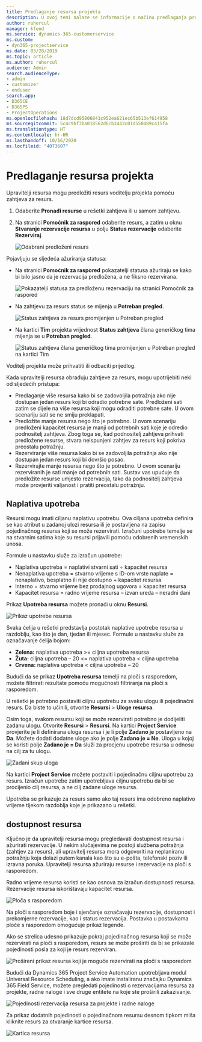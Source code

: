 ```yaml
---
title: Predlaganje resursa projekta
description: U ovoj temi nalaze se informacije o načinu predlaganja projektnih resursa.
author: ruhercul
manager: kfend
ms.service: dynamics-365-customerservice
ms.custom:
- dyn365-projectservice
ms.date: 03/28/2019
ms.topic: article
ms.author: ruhercul
audience: Admin
search.audienceType:
- admin
- customizer
- enduser
search.app:
- D365CE
- D365PS
- ProjectOperations
ms.openlocfilehash: 18d7dcd95806841c952ea621ec65b513ef614958
ms.sourcegitcommit: 5c4c9bf3ba018562d6cb3443c01d550489c415fa
ms.translationtype: HT
ms.contentlocale: hr-HR
ms.lasthandoff: 10/16/2020
ms.locfileid: "4073607"
---
```

# <a name="propose-project-resources"></a>Predlaganje resursa projekta

Upravitelji resursa mogu predložiti resurs voditelju projekta pomoću zahtjeva za resurs.

1. Odaberite **Pronađi resurse** u rešetki zahtjeva ili u samom zahtjevu.
2. Na stranici **Pomoćnik za raspored** odaberite resurs, a zatim u oknu **Stvaranje rezervacije resursa** u polju **Status rezervacije** odaberite **Rezerviraj**.

    ![Odabrani predloženi resurs](media/Resource-Management-image62.png)

Pojavljuju se sljedeća ažuriranja statusa:

- Na stranici **Pomoćnik za raspored** pokazatelji statusa ažuriraju se kako bi bilo jasno da je rezervacija predložena, a ne fiksno rezervirana.

    ![Pokazatelji statusa za predloženu rezervaciju na stranici Pomoćnik za raspored](media/Resource-Management-image63.png)

- Na zahtjevu za resurs status se mijenja u **Potreban pregled**.

    ![Status zahtjeva za resurs promijenjen u Potreban pregled](media/Resource-Management-image64.png)

- Na kartici **Tim** projekta vrijednost **Status zahtjeva** člana generičkog tima mijenja se u **Potreban pregled**.

    ![Status zahtjeva člana generičkog tima promijenjen u Potreban pregled na kartici Tim](media/Resource-Management-image48.png)

Voditelj projekta može prihvatiti ili odbaciti prijedlog.

Kada upravitelji resursa obrađuju zahtjeve za resurs, mogu upotrijebiti neki od sljedećih pristupa:

- Predlaganje više resursa kako bi se zadovoljila potražnja ako nije dostupan jedan resurs koji bi odradio potrebne sate. Predloženi sati zatim se dijele na više resursa koji mogu odraditi potrebne sate. U ovom scenariju sati se ne smiju preklapati.
- Predložite manje resursa nego što je potrebno. U ovom scenariju predloženi kapacitet resursa je manji od potrebnih sati koje je odredio podnositelj zahtjeva. Zbog toga se, kad podnositelj zahtjeva prihvati predložene resurse, stvara neispunjeni zahtjev za resurs koji pokriva preostalu potražnju.
- Rezerviranje više resursa kako bi se zadovoljila potražnja ako nije dostupan jedan resurs koji bi dovršio posao.
- Rezervirajte manje resursa nego što je potrebno. U ovom scenariju rezerviranih je sati manje od potrebnih sati. Sustav vas upućuje da predložite resurse umjesto rezervacija, tako da podnositelj zahtjeva može provjeriti valjanost i pratiti preostalu potražnju.

## <a name="billable-utilization"></a>Naplativa upotreba

Resursi mogu imati ciljanu naplativu upotrebu. Ova ciljana upotreba definira se kao atribut u zadanoj ulozi resursa ili je postavljena na zapisu pojedinačnog resursa koji se može rezervirati. Izračuni upotrebe temelje se na stvarnim satima koje su resursi prijavili pomoću odobrenih vremenskih unosa.

Formule u nastavku služe za izračun upotrebe:

- Naplativa upotreba = naplativi stvarni sati ÷ kapacitet resursa
- Nenaplativa upotreba = stvarno vrijeme s ID-om vrste naplate = nenaplativo, besplatno ili nije dostupno ÷ kapacitet resursa
- Interno = stvarno vrijeme bez prodajnog ugovora ÷ kapacitet resursa
- Kapacitet resursa = radno vrijeme resursa – izvan ureda – neradni dani

Prikaz **Upotreba resursa** možete pronaći u oknu **Resursi**.

![Prikaz upotrebe resursa](media/Resource-Management-image65.png)

Svaka ćelija u rešetki predstavlja postotak naplative upotrebe resursa u razdoblju, kao što je dan, tjedan ili mjesec. Formule u nastavku služe za označavanje ćelija bojom:

- **Zelena:** naplativa upotreba \>= ciljna upotreba resursa
- **Žuta:** ciljna upotreba – 20 \<= naplativa upotreba \< ciljna upotreba
- **Crvena:** naplativa upotreba \< ciljna upotreba – 20

Budući da se prikaz **Upotreba resursa** temelji na ploči s rasporedom, možete filtrirati rezultate pomoću mogućnosti filtriranja na ploči s rasporedom.

U rešetki je potrebno postaviti ciljnu upotrebu za svaku ulogu ili pojedinačni resurs. Da biste to učinili, otvorite **Resursi** \> **Uloge resursa**.

Osim toga, svakom resursu koji se može rezervirati potrebno je dodijeliti zadanu ulogu. Otvorite **Resursi** \> **Resursi**. Na kartici **Project Service** provjerite je li definirana uloga resursa i je li polje **Zadano je** postavljeno na **Da**. Možete dodati dodatne uloge ako je polje **Zadano je = Ne**. Uloga u kojoj se koristi polje **Zadano je = Da** služi za procjenu upotrebe resursa u odnosu na cilj za tu ulogu.

![Zadani skup uloga](media/Resource-Management-image67.png)

Na kartici **Project Service** možete postaviti i pojedinačnu ciljnu upotrebu za resurs. Izračun upotrebe zatim upotrebljava ciljnu upotrebu da bi se procijenio cilj resursa, a ne cilj zadane uloge resursa.

Upotreba se prikazuje za resurs samo ako taj resurs ima odobreno naplativo vrijeme tijekom razdoblja koje je prikazano u rešetki.

## <a name="resource-availability"></a>dostupnost resursa

Ključno je da upravitelji resursa mogu pregledavati dostupnost resursa i ažurirati rezervacije. U nekim slučajevima ne postoji službena potražnja (zahtjev za resurs), ali upravitelj resursa mora odgovoriti na neplaniranu potražnju koja dolazi putem kanala kao što su e-pošta, telefonski poziv ili izravna poruka. Upravitelji resursa ažuriraju resurse i rezervacije na ploči s rasporedom.

Radno vrijeme resursa koristi se kao osnova za izračun dostupnosti resursa. Rezervacije resursa iskorištavaju kapacitet resursa.

![Ploča s rasporedom](media/Resource-Management-image68.png)

Na ploči s rasporedom boje i sjenčanje označavaju rezervacije, dostupnost i prekomjerne rezervacije, kao i status rezervacija. Postavka u postavkama ploče s rasporedom omogućuje prikaz legende.

Ako se strelica udesno prikazuje pokraj pojedinačnog resursa koji se može rezervirati na ploči s rasporedom, resurs se može proširiti da bi se prikazale pojedinosti posla za koji je resurs rezerviran.

![Prošireni prikaz resursa koji je moguće rezervirati na ploči s rasporedom](media/Resource-Management-image69.png)

Budući da Dynamics 365 Project Service Automation upotrebljava modul Universal Resource Scheduling, a ako imate instaliranu značajku Dynamics 365 Field Service, možete pregledati pojedinosti o rezervacijama resursa za projekte, radne naloge i sve druge entitete na koje ste proširili zakazivanje.

![Pojedinosti rezervacija resursa za projekte i radne naloge](media/Resource-Management-image70.png)

Za prikaz dodatnih pojedinosti o pojedinačnom resursu desnom tipkom miša kliknite resurs za otvaranje kartice resursa.

![Kartica resursa](media/Resource-Management-image71.png)

